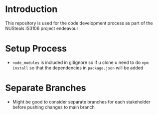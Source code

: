 # Introduction
This repository is used for the code development process as part of the NUSteals IS3106  project endeavour

# Setup Process
- `node_modules` is included in gitignore so if u clone u need to do `npm install` so that the dependencies in `package.json` will be added

# Separate Branches
* Might be good to consider separate branches for each stakeholder before pushing changes to main branch
